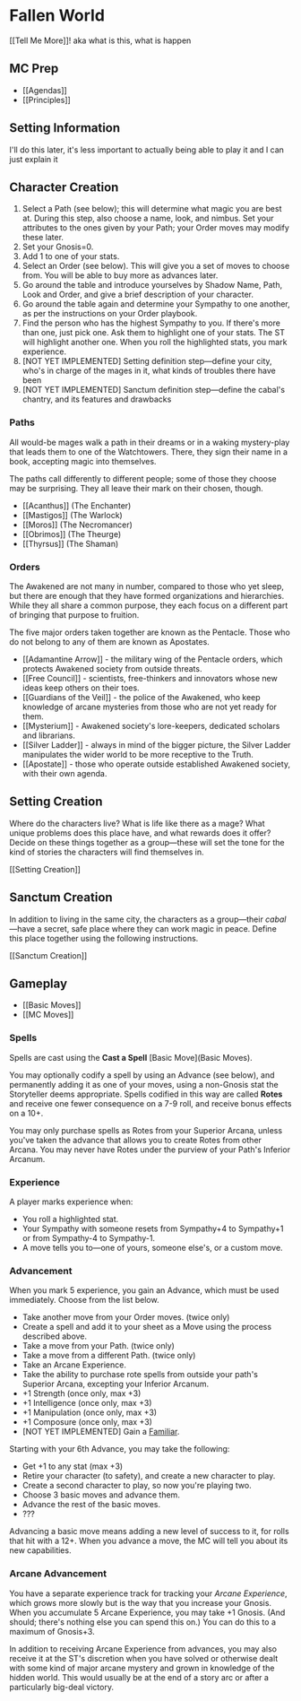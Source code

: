 # Fallen World

[[Tell Me More]]! aka what is this, what is happen

## MC Prep

* [[Agendas]]
* [[Principles]]

## Setting Information

I'll do this later, it's less important to actually being able to play it and I can just explain it

## Character Creation

1. Select a Path (see below); this will determine what magic you are best at. During this step, also choose a name, look, and nimbus. Set your attributes to the ones given by your Path; your Order moves may modify these later.
2. Set your Gnosis=0.
3. Add 1 to one of your stats.
4. Select an Order (see below). This will give you a set of moves to choose from. You will be able to buy more as advances later.
5. Go around the table and introduce yourselves by Shadow Name, Path, Look and Order, and give a brief description of your character.
6. Go around the table again and determine your Sympathy to one another, as per the instructions on your Order playbook.
7. Find the person who has the highest Sympathy to you. If there's more than one, just pick one. Ask them to highlight one of your stats. The ST will highlight another one. When you roll the highlighted stats, you mark experience.
8. [NOT YET IMPLEMENTED] Setting definition step—define your city, who's in charge of the mages in it, what kinds of troubles there have been
9. [NOT YET IMPLEMENTED] Sanctum definition step—define the cabal's chantry, and its features and drawbacks

### Paths

All would-be mages walk a path in their dreams or in a waking mystery-play that leads them to one of the Watchtowers. There, they sign their name in a book, accepting magic into themselves.

The paths call differently to different people; some of those they choose may be surprising. They all leave their mark on their chosen, though.

* [[Acanthus]] (The Enchanter)
* [[Mastigos]] (The Warlock)
* [[Moros]] (The Necromancer)
* [[Obrimos]] (The Theurge)
* [[Thyrsus]] (The Shaman)

### Orders

The Awakened are not many in number, compared to those who yet sleep, but there are enough that they have formed organizations and hierarchies. While they all share a common purpose, they each focus on a different part of bringing that purpose to fruition.

The five major orders taken together are known as the Pentacle. Those who do not belong to any of them are known as Apostates.

* [[Adamantine Arrow]] - the military wing of the Pentacle orders, which protects Awakened society from outside threats.
* [[Free Council]] - scientists, free-thinkers and innovators whose new ideas keep others on their toes.
* [[Guardians of the Veil]] - the police of the Awakened, who keep knowledge of arcane mysteries from those who are not yet ready for them.
* [[Mysterium]] - Awakened society's lore-keepers, dedicated scholars and librarians.
* [[Silver Ladder]] - always in mind of the bigger picture, the Silver Ladder manipulates the wider world to be more receptive to the Truth.
* [[Apostate]] - those who operate outside established Awakened society, with their own agenda.

## Setting Creation

Where do the characters live? What is life like there as a mage? What unique problems does this place have, and what rewards does it offer? Decide on these things together as a group—these will set the tone for the kind of stories the characters will find themselves in.

[[Setting Creation]]

## Sanctum Creation

In addition to living in the same city, the characters as a group—their *cabal*—have a secret, safe place where they can work magic in peace. Define this place together using the following instructions.

[[Sanctum Creation]]

## Gameplay

* [[Basic Moves]]
* [[MC Moves]]

### Spells

Spells are cast using the **Cast a Spell** [Basic Move](Basic Moves). 

You may optionally codify a spell by using an Advance (see below), and permanently adding it as one of your moves, using a non-Gnosis stat the Storyteller deems appropriate. Spells codified in this way are called **Rotes** and receive one fewer consequence on a 7-9 roll, and receive bonus effects on a 10+.

You may only purchase spells as Rotes from your Superior Arcana, unless you've taken the advance that allows you to create Rotes from other Arcana. You may never have Rotes under the purview of your Path's Inferior Arcanum.

### Experience

A player marks experience when:

* You roll a highlighted stat.
* Your Sympathy with someone resets from Sympathy+4 to Sympathy+1 or from Sympathy-4 to Sympathy-1.
* A move tells you to—one of yours, someone else's, or a custom move.

### Advancement

When you mark 5 experience, you gain an Advance, which must be used immediately. Choose from the list below.

* Take another move from your Order moves. (twice only)
* Create a spell and add it to your sheet as a Move using the process described above.
* Take a move from your Path. (twice only)
* Take a move from a different Path. (twice only)
* Take an Arcane Experience.
* Take the ability to purchase rote spells from outside your path's Superior Arcana, excepting your Inferior Arcanum.
* +1 Strength (once only, max +3)
* +1 Intelligence (once only, max +3)
* +1 Manipulation (once only, max +3)
* +1 Composure (once only, max +3)
* [NOT YET IMPLEMENTED] Gain a [Familiar](Familiars).

Starting with your 6th Advance, you may take the following:

* Get +1 to any stat (max +3)
* Retire your character (to safety), and create a new character to play.
* Create a second character to play, so now you're playing two.
* Choose 3 basic moves and advance them.
* Advance the rest of the basic moves.
* ???

Advancing a basic move means adding a new level of success to it, for rolls that hit with a 12+. When you advance a move, the MC will tell you about its new capabilities.

### Arcane Advancement

You have a separate experience track for tracking your *Arcane Experience*, which grows more slowly but is the way that you increase your Gnosis. When you accumulate 5 Arcane Experience, you may take +1 Gnosis. (And should; there's nothing else you can spend this on.) You can do this to a maximum of Gnosis+3.

In addition to receiving Arcane Experience from advances, you may also receive it at the ST's discretion when you have solved or otherwise dealt with some kind of major arcane mystery and grown in knowledge of the hidden world. This would usually be at the end of a story arc or after a particularly big-deal victory.